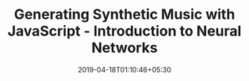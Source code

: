 ---
title: "Generating Synthetic Music with JavaScript - Introduction to Neural Networks"
date: 2019-04-18T01:10:46+05:30
category: "Artificial Intelligence"
external_link: "https://medium.com/cactus-techblog/generating-synthetic-music-with-javascript-introduction-to-neural-networks-a0b258fade40"
external_site_name: "Cactus Tech Blog"
external_site_link: "https://medium.com/cactus-techblog"
---